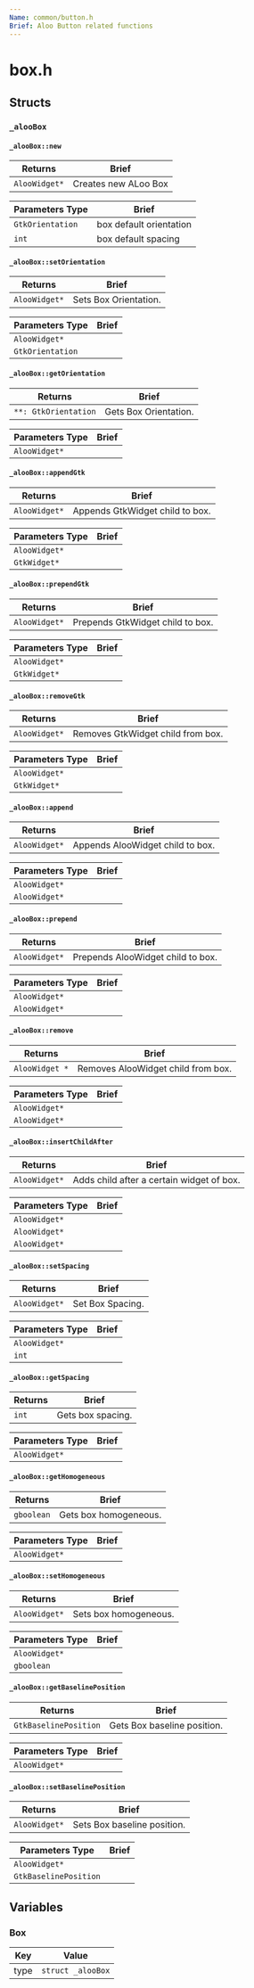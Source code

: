 ```yaml
---
Name: common/button.h
Brief: Aloo Button related functions
---
```


# box.h

## Structs

### `_alooBox`

#### `_alooBox::new`

| Returns       | Brief                |
| ------------- | -------------------- |
| `AlooWidget*` | Creates new ALoo Box |

| Parameters Type  | Brief                   |
| ---------------- | ----------------------- |
| `GtkOrientation` | box default orientation |
| `int`            | box default spacing     |

#### `_alooBox::setOrientation`

| Returns       | Brief                 |
| ------------- | --------------------- |
| `AlooWidget*` | Sets Box Orientation. |

| Parameters Type  | Brief |
| ---------------- | ----- |
| `AlooWidget*`    |       |
| `GtkOrientation` |       |

#### `_alooBox::getOrientation`

| Returns              | Brief                 |
| -------------------- | --------------------- |
| `**: GtkOrientation` | Gets Box Orientation. |

| Parameters Type | Brief |
| --------------- | ----- |
| `AlooWidget*`   |       |

#### `_alooBox::appendGtk`

| Returns       | Brief                           |
| ------------- | ------------------------------- |
| `AlooWidget*` | Appends GtkWidget child to box. |

| Parameters Type | Brief |
| --------------- | ----- |
| `AlooWidget*`   |       |
| `GtkWidget*`    |       |

#### `_alooBox::prependGtk`

| Returns       | Brief                            |
| ------------- | -------------------------------- |
| `AlooWidget*` | Prepends GtkWidget child to box. |

| Parameters Type | Brief |
| --------------- | ----- |
| `AlooWidget*`   |       |
| `GtkWidget*`    |       |

#### `_alooBox::removeGtk`

| Returns       | Brief                             |
| ------------- | --------------------------------- |
| `AlooWidget*` | Removes GtkWidget child from box. |

| Parameters Type | Brief |
| --------------- | ----- |
| `AlooWidget*`   |       |
| `GtkWidget*`    |       |

#### `_alooBox::append`

| Returns       | Brief                            |
| ------------- | -------------------------------- |
| `AlooWidget*` | Appends AlooWidget child to box. |

| Parameters Type | Brief |
| --------------- | ----- |
| `AlooWidget*`   |       |
| `AlooWidget*`   |       |

#### `_alooBox::prepend`

| Returns       | Brief                             |
| ------------- | --------------------------------- |
| `AlooWidget*` | Prepends AlooWidget child to box. |

| Parameters Type | Brief |
| --------------- | ----- |
| `AlooWidget*`   |       |
| `AlooWidget*`   |       |

#### `_alooBox::remove`

| Returns        | Brief                              |
| -------------- | ---------------------------------- |
| `AlooWidget *` | Removes AlooWidget child from box. |

| Parameters Type | Brief |
| --------------- | ----- |
| `AlooWidget*`   |       |
| `AlooWidget*`   |       |

#### `_alooBox::insertChildAfter`

| Returns       | Brief                                     |
| ------------- | ----------------------------------------- |
| `AlooWidget*` | Adds child after a certain widget of box. |

| Parameters Type | Brief |
| --------------- | ----- |
| `AlooWidget*`   |       |
| `AlooWidget*`   |       |
| `AlooWidget*`   |       |

#### `_alooBox::setSpacing`

| Returns       | Brief            |
| ------------- | ---------------- |
| `AlooWidget*` | Set Box Spacing. |

| Parameters Type | Brief |
| --------------- | ----- |
| `AlooWidget*`   |       |
| `int`           |       |

#### `_alooBox::getSpacing`

| Returns | Brief             |
| ------- | ----------------- |
| `int`   | Gets box spacing. |

| Parameters Type | Brief |
| --------------- | ----- |
| `AlooWidget*`   |       |

#### `_alooBox::getHomogeneous`

| Returns    | Brief                 |
| ---------- | --------------------- |
| `gboolean` | Gets box homogeneous. |

| Parameters Type | Brief |
| --------------- | ----- |
| `AlooWidget*`   |       |

#### `_alooBox::setHomogeneous`

| Returns       | Brief                 |
| ------------- | --------------------- |
| `AlooWidget*` | Sets box homogeneous. |

| Parameters Type | Brief |
| --------------- | ----- |
| `AlooWidget*`   |       |
| `gboolean`      |       |

#### `_alooBox::getBaselinePosition`

| Returns               | Brief                       |
| --------------------- | --------------------------- |
| `GtkBaselinePosition` | Gets Box baseline position. |

| Parameters Type | Brief |
| --------------- | ----- |
| `AlooWidget*`   |       |

#### `_alooBox::setBaselinePosition`

| Returns       | Brief                       |
| ------------- | --------------------------- |
| `AlooWidget*` | Sets Box baseline position. |

| Parameters Type       | Brief |
| --------------------- | ----- |
| `AlooWidget*`         |       |
| `GtkBaselinePosition` |       |

## Variables

### Box

| Key  | Value             |
| ---- | ----------------- |
| type | `struct _alooBox` |
